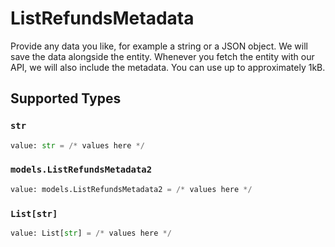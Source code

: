 # ListRefundsMetadata

Provide any data you like, for example a string or a JSON object. We will save the data alongside the entity. Whenever you fetch the entity with our API, we will also include the metadata. You can use up to approximately 1kB.


## Supported Types

### `str`

```python
value: str = /* values here */
```

### `models.ListRefundsMetadata2`

```python
value: models.ListRefundsMetadata2 = /* values here */
```

### `List[str]`

```python
value: List[str] = /* values here */
```


